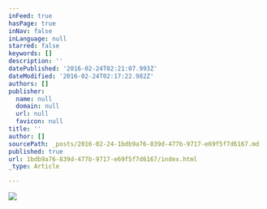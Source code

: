 ```yaml
---
inFeed: true
hasPage: true
inNav: false
inLanguage: null
starred: false
keywords: []
description: ''
datePublished: '2016-02-24T02:21:07.993Z'
dateModified: '2016-02-24T02:17:22.982Z'
authors: []
publisher:
  name: null
  domain: null
  url: null
  favicon: null
title: ''
author: []
sourcePath: _posts/2016-02-24-1bdb9a76-839d-477b-9717-e69f5f7d6167.md
published: true
url: 1bdb9a76-839d-477b-9717-e69f5f7d6167/index.html
_type: Article

---
```

![](https://the-grid-user-content.s3-us-west-2.amazonaws.com/8b328d59-4a94-42f6-b96a-acb5c77b83b3.png)